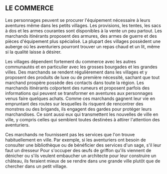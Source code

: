 ## LE COMMERCE


Les personnages peuvent se procurer l'équipement
nécessaire à leurs aventures même dans les petits villages.
Les provisions, les tentes, les sacs à dos et les armes
courantes sont disponibles à la vente un peu partout. Les
marchands itinérants proposent des armures, des armes de
guerre et des pièces d'équipement plus spécialisé. La plupart
des villages possèdent une auberge où les aventuriers
pourront trouver un repas chaud et un lit, même si la qualité
laisse à désirer.

Les villages dépendent fortement du commerce avec
les autres communautés et en particulier avec les grosses
bourgades et les grandes villes. Des marchands se rendent
régulièrement dans les villages et y proposent des produits
de luxe ou de première nécessité, sachant que tout marchand
prospère possède des contacts dans toute la région. Les
marchands itinérants colportent des rumeurs et proposent
parfois des informations qui peuvent se transformer en
aventures aux personnages venus faire quelques achats.
Comme ces marchands gagnent leur vie en empruntant des
routes sur lesquelles ils risquent de rencontrer des monstres
ou des brigands, ils engagent des gardes pour protéger
leurs marchandises. Ce sont aussi eux qui transmettent
les nouvelles de ville en ville, y compris celles qui semblent
toutes destinées à attirer l'attention des aventuriers.

Ces marchands ne fournissent pas les services que
l'on trouve habituellement en ville. Par exemple, si les
aventuriers ont besoin de consulter une bibliothèque ou de
bénéficier des services d'un sage, s'il leur faut un dresseur
Pour s'occuper des œufs de griffon qu'ils viennent de
dénicher ou s'ils veulent embaucher un architecte pour leur
construire un château, ils feraient mieux de se rendre dans
une grande ville plutôt que de chercher dans un petit village.
